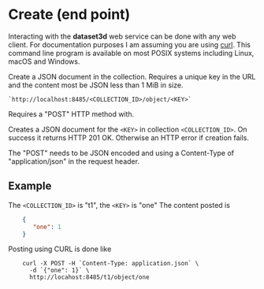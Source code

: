 
Create (end point)
==================

Interacting with the __dataset3d__ web service can be done with any web client. For documentation purposes I am assuming you are using [curl](https://curl.se/). This command line program is available on most POSIX systems including Linux, macOS and Windows.

Create a JSON document in the collection. Requires a unique key in the URL and the content most be JSON less than 1 MiB in size.

    `http://localhost:8485/<COLLECTION_ID>/object/<KEY>`

Requires a "POST" HTTP method with.

Creates a JSON document for the `<KEY>` in collection `<COLLECTION_ID>`. On success it returns HTTP 201 OK. Otherwise an HTTP error if creation fails.

The "POST" needs to be JSON encoded and using a Content-Type of "application/json" in the request header.

Example
-------

The `<COLLECTION_ID>` is "t1", the `<KEY>` is "one" The content posted is

```json
    {
       "one": 1
    }
```

Posting using CURL is done like

```shell
    curl -X POST -H `Content-Type: application.json` \
      -d `{"one": 1}` \
      http://locahost:8485/t1/object/one
```

